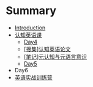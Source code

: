 # Summary

* [Introduction](README.md)
* [认知英语课](cognitive-english/README.md)
   * [Day4](cognitive-english/day4.md)
   * [[搜集]认知英语论文](cognitive-english/thesis.md)
   * [[笔记]元认知与元语言意识](cognitive-english/metacognitive-note.md)
   * [Day5](cognitive-english/day5.md)
* Day6
* [英语实战训练营](english-tour/README.md)

